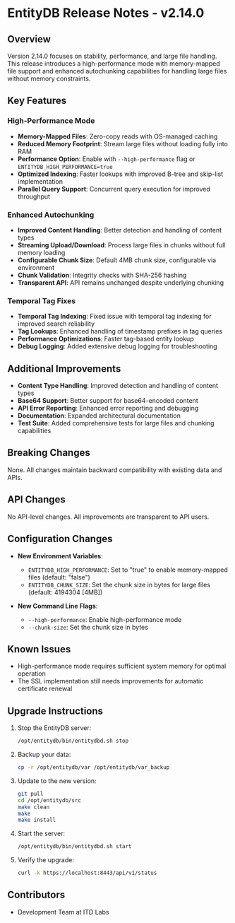 # EntityDB Release Notes - v2.14.0

## Overview

Version 2.14.0 focuses on stability, performance, and large file handling. This release introduces a high-performance mode with memory-mapped file support and enhanced autochunking capabilities for handling large files without memory constraints.

## Key Features

### High-Performance Mode

- **Memory-Mapped Files**: Zero-copy reads with OS-managed caching
- **Reduced Memory Footprint**: Stream large files without loading fully into RAM
- **Performance Option**: Enable with `--high-performance` flag or `ENTITYDB_HIGH_PERFORMANCE=true`
- **Optimized Indexing**: Faster lookups with improved B-tree and skip-list implementation
- **Parallel Query Support**: Concurrent query execution for improved throughput

### Enhanced Autochunking

- **Improved Content Handling**: Better detection and handling of content types
- **Streaming Upload/Download**: Process large files in chunks without full memory loading
- **Configurable Chunk Size**: Default 4MB chunk size, configurable via environment
- **Chunk Validation**: Integrity checks with SHA-256 hashing
- **Transparent API**: API remains unchanged despite underlying chunking

### Temporal Tag Fixes

- **Temporal Tag Indexing**: Fixed issue with temporal tag indexing for improved search reliability
- **Tag Lookups**: Enhanced handling of timestamp prefixes in tag queries
- **Performance Optimizations**: Faster tag-based entity lookup
- **Debug Logging**: Added extensive debug logging for troubleshooting

## Additional Improvements

- **Content Type Handling**: Improved detection and handling of content types
- **Base64 Support**: Better support for base64-encoded content
- **API Error Reporting**: Enhanced error reporting and debugging
- **Documentation**: Expanded architectural documentation
- **Test Suite**: Added comprehensive tests for large files and chunking capabilities

## Breaking Changes

None. All changes maintain backward compatibility with existing data and APIs.

## API Changes

No API-level changes. All improvements are transparent to API users.

## Configuration Changes

- **New Environment Variables**:
  - `ENTITYDB_HIGH_PERFORMANCE`: Set to "true" to enable memory-mapped files (default: "false")
  - `ENTITYDB_CHUNK_SIZE`: Set the chunk size in bytes for large files (default: 4194304 [4MB])

- **New Command Line Flags**:
  - `--high-performance`: Enable high-performance mode
  - `--chunk-size`: Set the chunk size in bytes

## Known Issues

- High-performance mode requires sufficient system memory for optimal operation
- The SSL implementation still needs improvements for automatic certificate renewal

## Upgrade Instructions

1. Stop the EntityDB server:
   ```bash
   /opt/entitydb/bin/entitydbd.sh stop
   ```

2. Backup your data:
   ```bash
   cp -r /opt/entitydb/var /opt/entitydb/var_backup
   ```

3. Update to the new version:
   ```bash
   git pull
   cd /opt/entitydb/src
   make clean
   make
   make install
   ```

4. Start the server:
   ```bash
   /opt/entitydb/bin/entitydbd.sh start
   ```

5. Verify the upgrade:
   ```bash
   curl -k https://localhost:8443/api/v1/status
   ```

## Contributors

- Development Team at ITD Labs